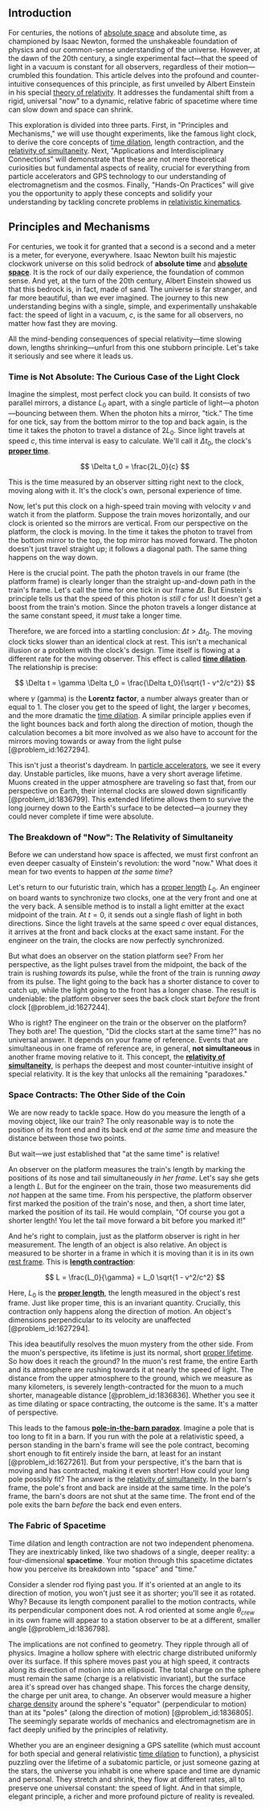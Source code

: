 ## Introduction
For centuries, the notions of [absolute space](@article_id:191978) and absolute time, as championed by Isaac Newton, formed the unshakeable foundation of physics and our common-sense understanding of the universe. However, at the dawn of the 20th century, a single experimental fact—that the speed of light in a vacuum is constant for all observers, regardless of their motion—crumbled this foundation. This article delves into the profound and counter-intuitive consequences of this principle, as first unveiled by Albert Einstein in his special [theory of relativity](@article_id:181829). It addresses the fundamental shift from a rigid, universal "now" to a dynamic, relative fabric of spacetime where time can slow down and space can shrink.

This exploration is divided into three parts. First, in "Principles and Mechanisms," we will use thought experiments, like the famous light clock, to derive the core concepts of [time dilation](@article_id:157383), length contraction, and the [relativity of simultaneity](@article_id:267867). Next, "Applications and Interdisciplinary Connections" will demonstrate that these are not mere theoretical curiosities but fundamental aspects of reality, crucial for everything from particle accelerators and GPS technology to our understanding of electromagnetism and the cosmos. Finally, "Hands-On Practices" will give you the opportunity to apply these concepts and solidify your understanding by tackling concrete problems in [relativistic kinematics](@article_id:158570).

## Principles and Mechanisms

For centuries, we took it for granted that a second is a second and a meter is a meter, for everyone, everywhere. Isaac Newton built his majestic clockwork universe on this solid bedrock of **absolute time** and **[absolute space](@article_id:191978)**. It is the rock of our daily experience, the foundation of common sense. And yet, at the turn of the 20th century, Albert Einstein showed us that this bedrock is, in fact, made of sand. The universe is far stranger, and far more beautiful, than we ever imagined. The journey to this new understanding begins with a single, simple, and experimentally unshakable fact: the speed of light in a vacuum, $c$, is the same for all observers, no matter how fast they are moving.

All the mind-bending consequences of special relativity—time slowing down, lengths shrinking—unfurl from this one stubborn principle. Let's take it seriously and see where it leads us.

### Time is Not Absolute: The Curious Case of the Light Clock

Imagine the simplest, most perfect clock you can build. It consists of two parallel mirrors, a distance $L_0$ apart, with a single particle of light—a photon—bouncing between them. When the photon hits a mirror, "tick." The time for one tick, say from the bottom mirror to the top and back again, is the time it takes the photon to travel a distance of $2L_0$. Since light travels at speed $c$, this time interval is easy to calculate. We'll call it $\Delta t_0$, the clock's **[proper time](@article_id:191630)**.

$$ \Delta t_0 = \frac{2L_0}{c} $$

This is the time measured by an observer sitting right next to the clock, moving along with it. It's the clock's own, personal experience of time.

Now, let's put this clock on a high-speed train moving with velocity $v$ and watch it from the platform. Suppose the train moves horizontally, and our clock is oriented so the mirrors are vertical. From our perspective on the platform, the clock is moving. In the time it takes the photon to travel from the bottom mirror to the top, the top mirror has moved forward. The photon doesn't just travel straight up; it follows a diagonal path. The same thing happens on the way down.

Here is the crucial point. The path the photon travels in our frame (the platform frame) is clearly longer than the straight up-and-down path in the train's frame. Let's call the time for one tick in our frame $\Delta t$. But Einstein's principle tells us that the speed of this photon is *still* $c$ for us! It doesn't get a boost from the train's motion. Since the photon travels a longer distance at the same constant speed, it *must* take a longer time.

Therefore, we are forced into a startling conclusion: $\Delta t > \Delta t_0$. The moving clock ticks slower than an identical clock at rest. This isn't a mechanical illusion or a problem with the clock's design. Time itself is flowing at a different rate for the moving observer. This effect is called **[time dilation](@article_id:157383)**. The relationship is precise:

$$ \Delta t = \gamma \Delta t_0 = \frac{\Delta t_0}{\sqrt{1 - v^2/c^2}} $$

where $\gamma$ (gamma) is the **Lorentz factor**, a number always greater than or equal to 1. The closer you get to the speed of light, the larger $\gamma$ becomes, and the more dramatic the [time dilation](@article_id:157383). A similar principle applies even if the light bounces back and forth along the direction of motion, though the calculation becomes a bit more involved as we also have to account for the mirrors moving towards or away from the light pulse [@problem_id:1627294].

This isn't just a theorist's daydream. In [particle accelerators](@article_id:148344), we see it every day. Unstable particles, like muons, have a very short average lifetime. Muons created in the upper atmosphere are traveling so fast that, from our perspective on Earth, their internal clocks are slowed down significantly [@problem_id:1836799]. This extended lifetime allows them to survive the long journey down to the Earth's surface to be detected—a journey they could never complete if time were absolute.

### The Breakdown of "Now": The Relativity of Simultaneity

Before we can understand how space is affected, we must first confront an even deeper casualty of Einstein's revolution: the word "now." What does it mean for two events to happen *at the same time*?

Let's return to our futuristic train, which has a [proper length](@article_id:179740) $L_0$. An engineer on board wants to synchronize two clocks, one at the very front and one at the very back. A sensible method is to install a light emitter at the exact midpoint of the train. At $t=0$, it sends out a single flash of light in both directions. Since the light travels at the same speed $c$ over equal distances, it arrives at the front and back clocks at the exact same instant. For the engineer on the train, the clocks are now perfectly synchronized.

But what does an observer on the station platform see? From her perspective, as the light pulses travel from the midpoint, the back of the train is rushing *towards* its pulse, while the front of the train is running *away* from its pulse. The light going to the back has a shorter distance to cover to catch up, while the light going to the front has a longer chase. The result is undeniable: the platform observer sees the back clock start *before* the front clock [@problem_id:1627244].

Who is right? The engineer on the train or the observer on the platform? They both are! The question, "Did the clocks start at the same time?" has no universal answer. It depends on your frame of reference. Events that are simultaneous in one frame of reference are, in general, **not simultaneous** in another frame moving relative to it. This concept, the **[relativity of simultaneity](@article_id:267867)**, is perhaps the deepest and most counter-intuitive insight of special relativity. It is the key that unlocks all the remaining "paradoxes."

### Space Contracts: The Other Side of the Coin

We are now ready to tackle space. How do you measure the length of a moving object, like our train? The only reasonable way is to note the position of its front end and its back end *at the same time* and measure the distance between those two points.

But wait—we just established that "at the same time" is relative!

An observer on the platform measures the train's length by marking the positions of its nose and tail simultaneously *in her frame*. Let's say she gets a length $L$. But for the engineer on the train, those two measurements did *not* happen at the same time. From his perspective, the platform observer first marked the position of the train's nose, and then, a short time later, marked the position of its tail. He would complain, "Of course you got a shorter length! You let the tail move forward a bit before you marked it!"

And he's right to complain, just as the platform observer is right in her measurement. The length of an object is also relative. An object is measured to be shorter in a frame in which it is moving than it is in its own [rest frame](@article_id:262209). This is **[length contraction](@article_id:189058)**:

$$ L = \frac{L_0}{\gamma} = L_0 \sqrt{1 - v^2/c^2} $$

Here, $L_0$ is the **[proper length](@article_id:179740)**, the length measured in the object's rest frame. Just like proper time, this is an invariant quantity. Crucially, this contraction only happens along the direction of motion. An object's dimensions perpendicular to its velocity are unaffected [@problem_id:1627294].

This idea beautifully resolves the muon mystery from the other side. From the muon's perspective, its lifetime is just its normal, short [proper lifetime](@article_id:262752). So how does it reach the ground? In the muon's rest frame, the entire Earth and its atmosphere are rushing towards it at nearly the speed of light. The distance from the upper atmosphere to the ground, which we measure as many kilometers, is severely length-contracted for the muon to a much shorter, manageable distance [@problem_id:1836836]. Whether you see it as time dilating or space contracting, the outcome is the same. It's a matter of perspective.

This leads to the famous **[pole-in-the-barn paradox](@article_id:274258)**. Imagine a pole that is too long to fit in a barn. If you run with the pole at a relativistic speed, a person standing in the barn's frame will see the pole contract, becoming short enough to fit entirely inside the barn, at least for an instant [@problem_id:1627261]. But from your perspective, it's the barn that is moving and has contracted, making it even shorter! How could your long pole possibly fit? The answer is the [relativity of simultaneity](@article_id:267867). In the barn's frame, the pole's front and back are inside at the same time. In the pole's frame, the barn's doors are not shut at the same time. The front end of the pole exits the barn *before* the back end even enters.

### The Fabric of Spacetime

Time dilation and length contraction are not two independent phenomena. They are inextricably linked, like two shadows of a single, deeper reality: a four-dimensional **spacetime**. Your motion through this spacetime dictates how you perceive its breakdown into "space" and "time."

Consider a slender rod flying past you. If it's oriented at an angle to its direction of motion, you won't just see it as shorter; you'll see it as rotated. Why? Because its length component parallel to the motion contracts, while its perpendicular component does not. A rod oriented at some angle $\theta_{crew}$ in its own frame will appear to a station observer to be at a different, smaller angle [@problem_id:1836798].

The implications are not confined to geometry. They ripple through all of physics. Imagine a hollow sphere with electric charge distributed uniformly over its surface. If this sphere moves past you at high speed, it contracts along its direction of motion into an ellipsoid. The total charge on the sphere must remain the same (charge is a relativistic invariant), but the surface area it's spread over has changed shape. This forces the charge density, the charge per unit area, to change. An observer would measure a higher [charge density](@article_id:144178) around the sphere's "equator" (perpendicular to motion) than at its "poles" (along the direction of motion) [@problem_id:1836805]. The seemingly separate worlds of mechanics and electromagnetism are in fact deeply unified by the principles of relativity.

Whether you are an engineer designing a GPS satellite (which must account for both special and general relativistic [time dilation](@article_id:157383) to function), a physicist puzzling over the lifetime of a subatomic particle, or just someone gazing at the stars, the universe you inhabit is one where space and time are dynamic and personal. They stretch and shrink, they flow at different rates, all to preserve one universal constant: the speed of light. And in that simple, elegant principle, a richer and more profound picture of reality is revealed.